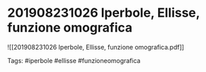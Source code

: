 # 201908231026 Iperbole, Ellisse, funzione omografica
![[201908231026 Iperbole, Ellisse, funzione omografica.pdf]]

Tags:
	#iperbole
	#ellisse
	#funzioneomografica
	